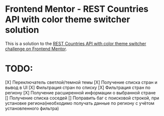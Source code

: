 # Frontend Mentor - REST Countries API with color theme switcher solution

This is a solution to the [REST Countries API with color theme switcher challenge on Frontend Mentor](https://www.frontendmentor.io/challenges/rest-countries-api-with-color-theme-switcher-5cacc469fec04111f7b848ca).

# TODO:

[X] Переключатель светлой/темной темы
[X] Получение списка стран и вывод в UI
[X] Фильтрация стран по списку
[X] Фильтрация стран по региону
[X] Получение расширенной информации о выбранной стране
[] Получение списка соседей
[] Поправить баг с поисковой строкой, при установке региона(необходимо получать данные по региону с учётом установленного фильтра)
